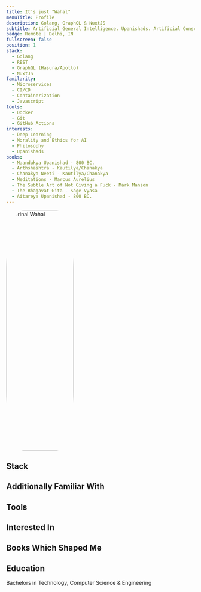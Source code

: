 ```yaml
---
title: It's just "Wahal"
menuTitle: Profile
description: Golang, GraphQL & NuxtJS
subtitle: Artificial General Intelligence. Upanishads. Artificial Consciousness & Developer Experience (DX) Engineering.
badge: Remote | Delhi, IN
fullscreen: false
position: 1
stack:
  - Golang
  - REST
  - GraphQL (Hasura/Apollo)
  - NuxtJS
familarity:
  - Microservices
  - CI/CD
  - Containerization
  - Javascript
tools:
  - Docker
  - Git
  - GitHub Actions
interests:
  - Deep Learning
  - Morality and Ethics for AI
  - Philosophy
  - Upanishads
books:
  - Maandukya Upanishad - 800 BC.
  - Arthshashtra - Kautilya/Chanakya
  - Chanakya Neeti - Kautilya/Chanakya
  - Meditations - Marcus Aurelius
  - The Subtle Art of Not Giving a Fuck - Mark Manson
  - The Bhagavat Gita - Sage Vyasa 
  - Aitareya Upanishad - 800 BC.
---
```


  <img src="/profile.jpg" width="180" height="640" alt="Mrinal Wahal"/>

<!-- [Module]() for [NuxtJS](https://nuxtjs.org).

<alert type="success">

Your documentation has been created successfully!

</alert>
 -->
## Stack

<list :items="stack"></list>

## Additionally Familiar With

<list :items="familarity"></list>

## Tools

<list :items="tools"></list>

## Interested In

<list :items="interests"></list>

## Books Which Shaped Me

<list :items="books"></list>

## Education

Bachelors in Technology, Computer Science & Engineering

<!-- <p class="flex items-center">Enjoy light and dark mode:&nbsp;<app-color-switcher class="inline-flex ml-2"></app-color-switcher></p>
 -->

<style>
img {
  border-radius: 25%;
}
</style>